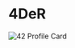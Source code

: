 # 4DeR
![42 Profile Card](https://1337-readme.vercel.app/api/profile?cursus=42cursus&dark=true&login=moulmado)
